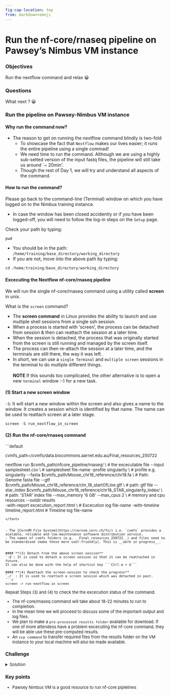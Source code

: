 ```yaml
---
fig-cap-location: top
from: markdown+emoji
---
```


# **Run the nf-core/rnaseq pipeline on Pawsey’s Nimbus VM instance**
  

<div class="objectives">

### **Objectives**
Run the nextflow command and relax :grinning:
</div>  


<div class="questions">

### **Questions**
What next ? :grinning:
</div>

### **Run the pipeline on Pawsey-Nimbus VM instance**

#### Why run the command now?
- The reason to get on running the nextflow command blindly is two-fold
    - To showcase the fact that `Nextflow` makes our lives easier; it runs the entire pipeline using a single commad!
    - We need time to run the command. Although we are using a highly sub-setted version of the input fastq files, the pipeline will still take us around `~ 20min'.
    - Though the rest of Day 1, we will try and understand all aspects of the command.

#### How to run the command?
Please go back to the command-line (Terminal) window on which you have logged on to the Nimbus training instance.
- In case the window has been closed accidently or if you have been logged-off, you will need to follow the log-in steps on the `Setup` page.

Check your path by typing:
```r
pwd
```
- You should be in the path: `/home/training/base_directory/working_directory` 
- If you are not, move into the above path by typing:
```r
cd /home/training/base_directory/working_directory
```

#### **Excecuting the Nextflow nf-core/rnaseq pipeline**
We will run the single nf-core/rnaseq command using a utility called __screen__ in unix.

What is the `screen` command?

- The __screen command__ in Linux provides the ability to launch and use multiple shell sessions from a single ssh session. 
- When a process is started with ‘screen’, the process can be detached from session & then can reattach the session at a later time. 
- When the session is detached, the process that was originally started from the screen is still running and managed by the screen itself. 
- The process can then re-attach the session at a later time, and the terminals are still there, the way it was left.
- In short, we can use a `single Terminal` and `multiple screen` sessions in the terminal to do multiple different things.
<br><br> **NOTE** If this sounds too complicated, the other alternative is to open a new `terminal` window :-) for a new task.


#### **(1) Start a new screen window**
`-S`: It will start a new window within the screen and also gives a name to the window. 
It creates a session which is identified by that name. The name can be used to reattach screen at a later stage.

```r
screen -S run_nextflow_in_screen
```

#### **(2) Run the nf-core/rnaseq command**
<font size="2.5">
```default

cvmfs_path=/cvmfs/data.biocommons.aarnet.edu.au/Final_resources_250722
  
nextflow run $cvmfs_path/nfcore_pipeline/rnaseq/ \                                    # the excecutable file
    --input samplesheet.csv \                                                         # samplesheet file-name
    -profile singularity \                                                            # profile e.g. singularity
    --fasta $cvmfs_path/Mouse_chr18_reference/chr18.fa \                              # Path: Genome fasta file
    --gtf $cvmfs_path/Mouse_chr18_reference/chr_18_startOfLine.gtf \                  # path: gtf file
    --star_index $cvmfs_path/Mouse_chr18_reference/chr18_STAR_singularity_index/ \    # path: 'STAR' index file
    --max_memory '6 GB' --max_cpus 2 \                                                # memory and cpu resources 
    --outdir results \
    -with-report excecution_report.html \                                             # Excecution log file-name 
    -with-timeline timeline_report.html                                               # Timeline log file-name

```
</font>


- The [CernVM File System](https://cernvm.cern.ch/fs/) i.e. `cvmfs` provides a scalable, reliable and low-maintenance software distribution service.
- The names of cvmfs folders (e.g. __Final_resources_250722__) and files need to be standardised (make these more user-friendly). This is __work in progress__.


#### **(3) Detach from the above screen session**
`-d`: It is used to detach a screen session so that it can be reattached in future. 
It can also be done with the help of shortcut key ```Ctrl-a + d```

#### **(4) Reattach the screen-session to check the progress**
`-r` : It is used to reattach a screen session which was detached in past.
```r
screen -r run_nextflow_in_screen
```
Repeat Steps (3) and (4) to check the the excecution status of the command.

- The nf-core/rnaseq command will take about 18-22 minutes to run to completion.
- In the mean time we will proceed to discuss some of the important output and log files. 
- We plan to make a `pre-processed results folder` available for download. If one of more attendess have a problem excecuting the nf-core command, they will be able use these pre-computed results.   
- An `scp command` to transfer required files from the results folder on the VM instance to your local machine will also be made available.


<div class="challenge">

### **Challenge**
 
  
<details>
<summary>Solution</summary>

</details>
</div>  




<div class="keypoints">

### **Key points**
- Pawsey Nimbus VM is a good resource to run nf-core piplelines
</div>  



  
